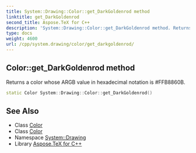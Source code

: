 ```yaml
---
title: System::Drawing::Color::get_DarkGoldenrod method
linktitle: get_DarkGoldenrod
second_title: Aspose.TeX for C++
description: 'System::Drawing::Color::get_DarkGoldenrod method. Returns a color whose ARGB value in hexadecimal notation is #FFB8860B in C++.'
type: docs
weight: 4600
url: /cpp/system.drawing/color/get_darkgoldenrod/
---
```

## Color::get_DarkGoldenrod method


Returns a color whose ARGB value in hexadecimal notation is #FFB8860B.

```cpp
static Color System::Drawing::Color::get_DarkGoldenrod()
```

## See Also

* Class [Color](../)
* Class [Color](../)
* Namespace [System::Drawing](../../)
* Library [Aspose.TeX for C++](../../../)
